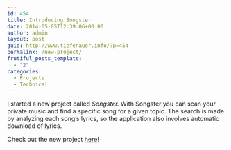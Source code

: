 ```yaml
---
id: 454
title: Introducing Songster
date: 2014-05-05T12:39:06+00:00
author: admin
layout: post
guid: http://www.tiefenauer.info/?p=454
permalink: /new-project/
frutiful_posts_template:
  - "2"
categories:
  - Projects
  - Technical
---
```

I started a new project called _Songster._ With Songster you can scan your private music and find a specific song for a given topic. The search is made by analyzing each song&#8217;s lyrics, so the application also involves automatic download of lyrics.

Check out the new project [here](http://www.tiefenauer.info/projects/songster/ "Songster")!